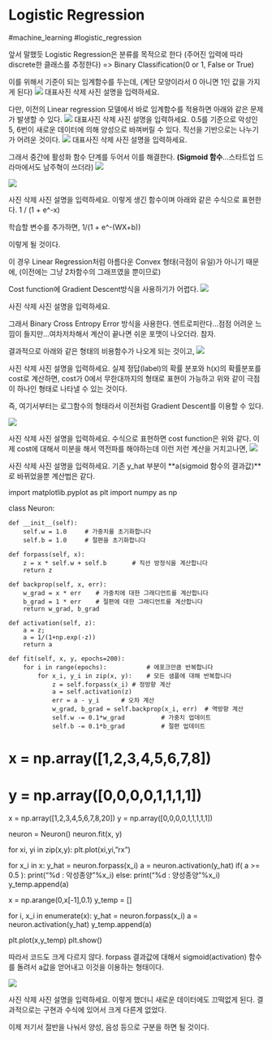 # Logistic Regression
#machine_learning #logistic_regression


앞서 말했듯 Logistic Regression은 분류를 목적으로 한다 (주어진 입력에 따라 discrete한 클래스를 추정한다)
=> Binary Classification(0 or 1, False or True)

이를 위해서 기준이 되는 임계함수를 두는데,
(계단 모양이라서 0 아니면 1인 값을 가지게 된다)
![](Logistic%20Regression/image.png)
대표사진 삭제
사진 설명을 입력하세요.

다만, 이전의 Linear regression 모델에서 바로 임계함수를 적용하면 아래와 같은 문제가 발생할 수 있다.
![](Logistic%20Regression/image%202.png)
대표사진 삭제
사진 설명을 입력하세요.
0.5를 기준으로 악성인 5, 6번이 새로운 데이터에 의해 양성으로 바껴버릴 수 있다.
직선을 기반으로는 나누기가 어려운 것이다.
![](Logistic%20Regression/image%203.png)
대표사진 삭제
사진 설명을 입력하세요.

그래서 중간에 활성화 함수 단계를 두어서 이를 해결한다.
**(Sigmoid 함수**…스타트업 드라마에서도 남주혁이 쓰더라)
![](Logistic%20Regression/61CAA033-ECC5-42AF-BCAE-541B01D35B18.png)


![](Logistic%20Regression/705C51BA-DBCF-4282-849A-3879359352F5.png)

사진 삭제
사진 설명을 입력하세요.
이렇게 생긴 함수이며 아래와 같은 수식으로 표현한다.
1 / (1 + e^-x)

학습할 변수를 추가하면,
1/(1 + e^-(WX+b))

이렇게 될 것이다.

이 경우 Linear Regression처럼 아름다운 Convex 형태(극점이 유일)가 아니기 때문에,
(이전에는 그냥 2차함수의 그래프였을 뿐이므로)

Cost function에 Gradient Descent방식을 사용하기가 어렵다.
![](Logistic%20Regression/B915EB49-5AFD-4E43-B74D-828C36B9D3AB.png)

사진 삭제
사진 설명을 입력하세요.

그래서 Binary Cross Entropy Error 방식을 사용한다.
엔트로피란다…점점 어려운 느낌이 들지만…여차저차해서 계산이 끝나면 쉬운 포맷이 나오더라. 참자.

결과적으로 아래와 같은 형태의 비용함수가 나오게 되는 것이고,
![](Logistic%20Regression/BD71A26F-49E5-4B61-A827-BDF38E3FCD27.png)

사진 삭제
사진 설명을 입력하세요.
실제 정답(label)의 확률 분포와 h(x)의 확률분포를 cost로 계산하면,
cost가 0에서 무한대까지의 형태로 표현이 가능하고 위와 같이 극점이 하나인 형태로 나타낼 수 있는 것이다.

즉, 여기서부터는 로그함수의 형태라서 이전처럼 Gradient Descent를 이용할 수 있다.

![](Logistic%20Regression/09F18FC4-8F9A-40FC-B8F0-B6DC46A9E093.png)

사진 삭제
사진 설명을 입력하세요.
수식으로 표현하면 cost function은 위와 같다.
이제 cost에 대해서 미분을 해서 역전파를 해야하는데 이런 저런 계산을 거치고나면,
![](Logistic%20Regression/C0E352CE-6994-476C-BAFB-E29C025E0FD4.png)

사진 삭제
사진 설명을 입력하세요.
기존 y_hat 부분이 **a(sigmoid 함수의 결과값)**로 바뀌었을뿐 계산법은 같다.

import matplotlib.pyplot as  plt
import numpy as np

class Neuron:
    
    def __init__(self):
        self.w = 1.0     # 가중치를 초기화합니다
        self.b = 1.0     # 절편을 초기화합니다
    
    def forpass(self, x):
        z = x * self.w + self.b       # 직선 방정식을 계산합니다
        return z
    
    def backprop(self, x, err):
        w_grad = x * err    # 가중치에 대한 그래디언트를 계산합니다
        b_grad = 1 * err    # 절편에 대한 그래디언트를 계산합니다
        return w_grad, b_grad

    def activation(self, z):
        a = z;
        a = 1/(1+np.exp(-z))
        return a
    
    def fit(self, x, y, epochs=200):
        for i in range(epochs):           # 에포크만큼 반복합니다
            for x_i, y_i in zip(x, y):    # 모든 샘플에 대해 반복합니다
                z = self.forpass(x_i) # 정방향 계산
                a = self.activation(z)
                err = a - y_i      # 오차 계산
                w_grad, b_grad = self.backprop(x_i, err)  # 역방향 계산
                self.w -= 0.1*w_grad          # 가중치 업데이트
                self.b -= 0.1*b_grad          # 절편 업데이트

# x = np.array([1,2,3,4,5,6,7,8])
# y = np.array([0,0,0,0,1,1,1,1])
x = np.array([1,2,3,4,5,6,7,8,20])
y = np.array([0,0,0,0,1,1,1,1,1])                

neuron = Neuron()
neuron.fit(x, y)

for xi, yi in zip(x,y):
    plt.plot(xi,yi,”rx”)

for x_i in x:
    y_hat = neuron.forpass(x_i)
    a = neuron.activation(y_hat)
    if( a >= 0.5 ):
        print(“%d : 악성종양”%x_i)
    else:
        print(“%d : 양성종양”%x_i)
    y_temp.append(a)

x = np.arange(0,x[-1],0.1)
y_temp = []
  
for i, x_i in enumerate(x):
    y_hat = neuron.forpass(x_i)
    a = neuron.activation(y_hat)
    y_temp.append(a)    
    
plt.plot(x,y_temp)
plt.show()

따라서 코드도 크게 다르지 않다.
forpass 결과값에 대해서 sigmoid(activation) 함수를 돌려서 a값을 얻어내고 이것을 이용하는 형태이다.

![](Logistic%20Regression/2AD970C9-019E-49D6-A9BB-1649CFA1FD3B.png)

사진 삭제
사진 설명을 입력하세요.
이렇게 했더니 새로운 데이터에도 끄떡없게 된다.
결과적으로는 구현과 수식에 있어서 크게 다른게 없었다.

이제 저기서 절반을 나눠서 양성, 음성 등으로 구분을 하면 될 것이다.
 